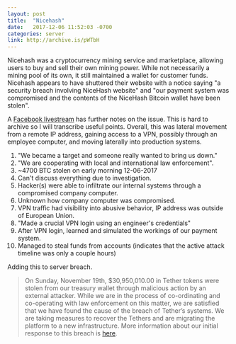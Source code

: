 ```yaml
---
layout: post
title:  "Nicehash"
date:   2017-12-06 11:52:03 -0700
categories: server
link: http://archive.is/pWTbH
---
```

Nicehash was a cryptocurrency mining service and marketplace, allowing users to buy and sell their own mining power. While not necessarily a mining pool of its own, it still maintained a wallet for customer funds. Nicehash appears to have shuttered their website with a notice saying "a security breach involving NiceHash website" and "our payment system was compromised and the contents of the NiceHash Bitcoin wallet have been stolen".

A [Facebook livestream](https://www.facebook.com/NiceHash/videos/2013146182237851/) has further notes on the issue. This is hard to archive so I will transcribe useful points. Overall, this was lateral movement from a remote IP address, gaining access to a VPN, possibly through an employee computer, and moving laterally into production systems.

1. "We became a target and someone really wanted to bring us down."
2. "We are cooperating with local and international law enforcement".
3. ~4700 BTC stolen on early morning 12-06-2017
4. Can't discuss everything due to investigation.
5. Hacker(s) were able to infiltrate our internal systems through a compromised company computer.
5. Unknown how company computer was compromised.
6. VPN traffic had visibility into abusive behavior, IP address was outside of European Union.
7. "Made a crucial VPN login using an engineer's credentials"
8. After VPN login, learned and simulated the workings of our payment system.
9. Managed to steal funds from accounts (indicates that the active attack timeline was only a couple hours)

Adding this to server breach.  

> On Sunday, November 19th, $30,950,010.00 in Tether tokens were stolen from our treasury wallet through malicious action by an external attacker. While we are in the process of co-ordinating and co-operating with law enforcement on this matter, we are satisfied that we have found the cause of the breach of Tether’s systems. We are taking measures to recover the Tethers and are migrating the platform to a new infrastructure. More information about our initial response to this breach is [here](https://tether.to/tether-critical-announcement/).
